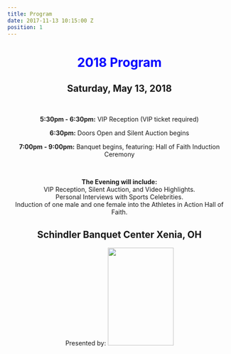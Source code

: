 ```yaml
---
title: Program
date: 2017-11-13 10:15:00 Z
position: 1
---
```


<div style="text-align: center;">

<h1>
<font color="Blue">2018 Program</font>
</h1>
</div>

<div style="text-align: center;">
<h2>Saturday, May 13, 2018</h2>
<br>

<div style="text-align: center;">
<p><b>5:30pm - 6:30pm:</b>
VIP Reception (VIP ticket required)</p>
<p><b>6:30pm:</b>
Doors Open and Silent Auction begins</p>
<p><b>7:00pm - 9:00pm:</b>
Banquet begins, featuring:
Hall of Faith Induction Ceremony</p>
<br>
<p><b>The Evening will include:</b><br>
VIP Reception, Silent Auction, and Video Highlights.
<br>Personal Interviews with Sports Celebrities.
<br>Induction of one male and one female into the Athletes in Action Hall of Faith.</p>
<h2>Schindler Banquet Center Xenia, OH</h2>
Presented by:
<img src="http://goaia.org/Media/Default/Events/NOC/sponsors/rl_carriers.png" height="220" width="148">
</div>